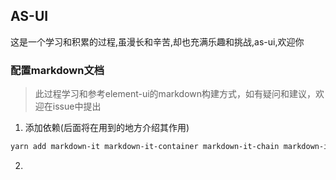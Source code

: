 ## AS-UI

这是一个学习和积累的过程,虽漫长和辛苦,却也充满乐趣和挑战,as-ui,欢迎你


### 配置markdown文档
> 此过程学习和参考element-ui的markdown构建方式，如有疑问和建议，欢迎在issue中提出

1. 添加依赖(后面将在用到的地方介绍其作用)
```bash
yarn add markdown-it markdown-it-container markdown-it-chain markdown-it-anchor transliteration  @vue/component-compiler-utils vue-template-compiler -D
```

2.
